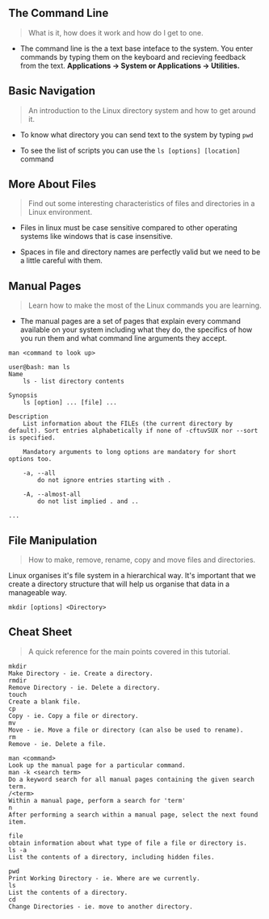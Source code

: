 ## The Command Line 
> What is it, how does it work and how do I get to one. 

- The command line is the a text base inteface to the system.  You enter commands by typing them on the keyboard and recieving feedback from the text.
**Applications -> System or Applications -> Utilities.**

## Basic Navigation
> An introduction to the Linux directory system and how to get around it.

- To know what directory you can send text to the system by typing `pwd`

- To see the list of scripts you can use the `ls [options] [location]` command


## More About Files
> Find out some interesting characteristics of files and directories in a Linux environment.

- Files in linux must be case sensitive compared to other operating systems like windows that is case insensitive.

- Spaces in file and directory names are perfectly valid but we need to be a little careful with them.

## Manual Pages
> Learn how to make the most of the Linux commands you are learning.

- The manual pages are a set of pages that explain every command available on your system including what they do, the specifics of how you run them and what command line arguments they accept.

```
man <command to look up>
```
```
user@bash: man ls
Name
    ls - list directory contents
 
Synopsis
    ls [option] ... [file] ...
 
Description
    List information about the FILEs (the current directory by default). Sort entries alphabetically if none of -cftuvSUX nor --sort is specified.
 
    Mandatory arguments to long options are mandatory for short options too.
 
    -a, --all
        do not ignore entries starting with .
 
    -A, --almost-all
        do not list implied . and ..
 
...

```

## File Manipulation
> How to make, remove, rename, copy and move files and directories.

Linux organises it's file system in a hierarchical way. It's important that we create a directory structure that will help us organise that data in a manageable way.

```
mkdir [options] <Directory>
```



## Cheat Sheet 
> A quick reference for the main points covered in this tutorial.


```
mkdir
Make Directory - ie. Create a directory.
rmdir
Remove Directory - ie. Delete a directory.
touch
Create a blank file.
cp
Copy - ie. Copy a file or directory.
mv
Move - ie. Move a file or directory (can also be used to rename).
rm
Remove - ie. Delete a file.

man <command>
Look up the manual page for a particular command.
man -k <search term>
Do a keyword search for all manual pages containing the given search term.
/<term>
Within a manual page, perform a search for 'term'
n
After performing a search within a manual page, select the next found item.

file
obtain information about what type of file a file or directory is.
ls -a
List the contents of a directory, including hidden files.

pwd
Print Working Directory - ie. Where are we currently.
ls
List the contents of a directory.
cd
Change Directories - ie. move to another directory.
```